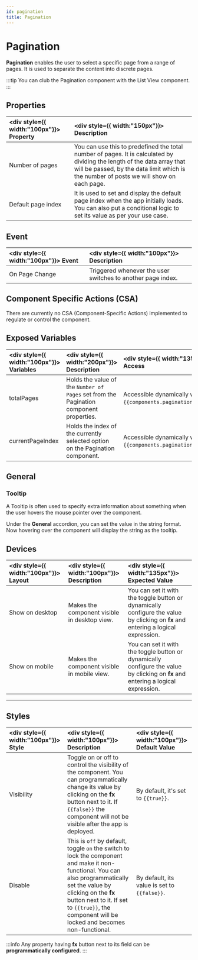 ```yaml
---
id: pagination
title: Pagination
---
```


# Pagination

**Pagination** enables the user to select a specific page from a range of pages. It is used to separate the content into discrete pages.

:::tip
You can club the Pagination component with the List View component.
:::

<div style={{paddingTop:'24px'}}>

## Properties

| <div style={{ width:"100px"}}> Property </div> | <div style={{ width:"150px"}}> Description </div>                                                                                                                                                                  |
| :--------------------------------------------- | :----------------------------------------------------------------------------------------------------------------------------------------------------------------------------------------------------------------- |
| Number of pages                                | You can use this to predefined the total number of pages. It is calculated by dividing the length of the data array that will be passed, by the data limit which is the number of posts we will show on each page. |
| Default page index                             | It is used to set and display the default page index when the app initially loads. You can also put a conditional logic to set its value as per your use case.                                                     |

</div>

<div style={{paddingTop:'24px'}}>

## Event

| <div style={{ width:"100px"}}> Event </div> | <div style={{ width:"100px"}}> Description </div>           |
| :------------------------------------------ | :---------------------------------------------------------- |
| On Page Change                              | Triggered whenever the user switches to another page index. |

</div>

<div style={{paddingTop:'24px'}}>

## Component Specific Actions (CSA)

There are currently no CSA (Component-Specific Actions) implemented to regulate or control the component.

</div>

<div style={{paddingTop:'24px'}}>

## Exposed Variables

| <div style={{ width:"100px"}}> Variables </div> | <div style={{ width:"200px"}}> Description </div>                                      | <div style={{ width:"135px"}}> How To Access </div>                                      |
| :---------------------------------------------- | :------------------------------------------------------------------------------------- | :--------------------------------------------------------------------------------------- |
| totalPages                                      | Holds the value of the `Number of Pages` set from the Pagination component properties. | Accessible dynamically with JS(for e.g., `{{components.pagination1.totalPages}}`).       |
| currentPageIndex                                | Holds the index of the currently selected option on the Pagination component.          | Accessible dynamically with JS(for e.g., `{{components.pagination1.currentPageIndex}}`). |

</div>

<div style={{paddingTop:'24px'}}>

## General

### Tooltip

A Tooltip is often used to specify extra information about something when the user hovers the mouse pointer over the component.

Under the <b>General</b> accordion, you can set the value in the string format. Now hovering over the component will display the string as the tooltip.

</div>

<div style={{paddingTop:'24px'}}>

## Devices

| <div style={{ width:"100px"}}> Layout </div> | <div style={{ width:"100px"}}> Description </div> | <div style={{ width:"135px"}}> Expected Value </div>                                                                              |
| :------------------------------------------- | :------------------------------------------------ | :-------------------------------------------------------------------------------------------------------------------------------- |
| Show on desktop                              | Makes the component visible in desktop view.      | You can set it with the toggle button or dynamically configure the value by clicking on **fx** and entering a logical expression. |
| Show on mobile                               | Makes the component visible in mobile view.       | You can set it with the toggle button or dynamically configure the value by clicking on **fx** and entering a logical expression. |

</div>

<div style={{paddingTop:'24px'}}>

---

## Styles

| <div style={{ width:"100px"}}> Style </div> | <div style={{ width:"100px"}}> Description </div>                                                                                                                                                                                                                          | <div style={{ width:"100px"}}> Default Value </div> |
| :------------------------------------------ | :------------------------------------------------------------------------------------------------------------------------------------------------------------------------------------------------------------------------------------------------------------------------- | :-------------------------------------------------- |
| Visibility                                  | Toggle on or off to control the visibility of the component. You can programmatically change its value by clicking on the **fx** button next to it. If `{{false}}` the component will not be visible after the app is deployed.                                            | By default, it's set to `{{true}}`.                 |
| Disable                                     | This is `off` by default, toggle `on` the switch to lock the component and make it non-functional. You can also programmatically set the value by clicking on the **fx** button next to it. If set to `{{true}}`, the component will be locked and becomes non-functional. | By default, its value is set to `{{false}}`.        |

:::info
Any property having **fx** button next to its field can be **programmatically configured**.
:::

</div>
